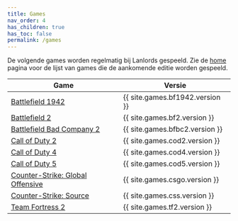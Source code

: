 ```yaml
---
title: Games
nav_order: 4
has_children: true
has_toc: false
permalink: /games
---
```


De volgende games worden regelmatig bij Lanlords gespeeld. Zie de [home](/#games)
pagina voor de lijst van games die de aankomende editie worden gespeeld.

| Game                                             | Versie                           |
|--------------------------------------------------|----------------------------------|
| [Battlefield 1942](/games/bf1942)                | {{ site.games.bf1942.version }}  |
| [Battlefield 2](/games/2)                        | {{ site.games.bf2.version }}     |
| [Battlefield Bad Company 2](/games/bfbc2)        | {{ site.games.bfbc2.version }}   |
| [Call of Duty 2](/games/cod2)                    | {{ site.games.cod2.version }}    |
| [Call of Duty 4](/games/cod4)                    | {{ site.games.cod4.version }}    |
| [Call of Duty 5](/games/cod5)                    | {{ site.games.cod5.version }}    |
| [Counter-Strike: Global Offensive](/games/csgo)  | {{ site.games.csgo.version }}    |
| [Counter-Strike: Source](/games/css)             | {{ site.games.css.version }}     |
| [Team Fortress 2](/games/tf2)                    | {{ site.games.tf2.version }}     |
